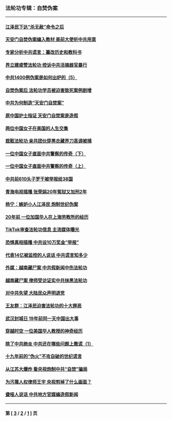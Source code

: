 ### 法轮功专辑：自焚伪案
---
#### [江泽民下达“杀无赦”命令之后](../../pages/nf5562/n13878084.md?10170430) 
#### [天安门自焚伪案编入教材 美前大使析中共用意](../../pages/nf5562/n13791932.md?10170430) 
#### [专家分析中共谎言：纂改历史和教科书](../../pages/nf5562/n13781542.md?10170430) 
#### [界立建盛赞法轮功 控诉中共活摘器官暴行](../../pages/nf5562/n13781971.md?10170430) 
#### [中共1400例伪案是如何出炉的（5）](../../pages/nf5562/n13226831.md?10170430) 
#### [自焚伪案后 法轮功学员被迫害致死案例剧增](../../pages/nf5562/n13190600.md?10170430) 
#### [中共为何制造“天安门自焚案”](../../pages/nf5562/n13183270.md?10170430) 
#### [原中国护士指证 天安门自焚案是造假](../../pages/nf5562/n13172289.md?10170430) 
#### [两位中国女子在美国的人生交集](../../pages/nf5562/n13156138.md?10170430) 
#### [栽赃法轮功 亲共团伙穿黑衣藏界刀高调被捕](../../pages/nf5562/n13073780.md?10170430) 
#### [一位中国女子直面中共警察的传奇（下）](../../pages/nf5562/n12989706.md?10170430) 
#### [一位中国女子直面中共警察的传奇（上）](../../pages/nf5562/n12985072.md?10170430) 
#### [中共前610头子罗干被举报给38国](../../pages/nf5562/n12975419.md?10170430) 
#### [青海电视插播 张荣娟20年冤狱又加刑2年](../../pages/nf5562/n12738166.md?10170430) 
#### [杨宁：嫉妒小人江泽民 炮制世纪伪案](../../pages/nf5562/n12724108.md?10170430) 
#### [20年前 一位加国华人在上海劳教所的经历](../../pages/nf5562/n12707932.md?10170430) 
#### [TikTok审查法轮功信息 主流媒体曝光](../../pages/nf5562/n12362336.md?10170430) 
#### [恐惧真相插播 中共设10万奖金“举报”](../../pages/nf5562/n12306396.md?10170430) 
#### [代表14亿被监控的人说话 中共谎言知多少](../../pages/nf5562/n12297484.md?10170430) 
#### [外媒：越南藏尸案 中共假新闻中伤法轮功](../../pages/nf5562/n12264411.md?10170430) 
#### [越南藏尸案 律师受访证实中共抹黑法轮功](../../pages/nf5562/n12261878.md?10170430) 
#### [对中共失望 大陆民众声明退党](../../pages/nf5562/n12187315.md?10170430) 
#### [王友群：江泽民迫害法轮功的十大罪恶](../../pages/nf5562/n12169074.md?10170430) 
#### [武汉封城日 19年前同一天中国出大事](../../pages/nf5562/n12150901.md?10170430) 
#### [穿越时空  一位美国华人教授的神奇经历](../../pages/nf5562/n12097460.md?10170430) 
#### [除了中共肺炎 中共还在哪些问题上撒谎（1）](../../pages/nf5562/n11955770.md?10170430) 
#### [十九年前的“伪火”不攻自破的世纪谎言](../../pages/nf5562/n11813238.md?10170430) 
#### [从江苏大爆炸 看央视炮制中共“自焚”骗局](../../pages/nf5562/n11140275.md?10170430) 
#### [为污蔑人权律师王宇 央视剪掉了什么画面？](../../pages/nf5562/n11130142.md?10170430) 
#### [聋哑人说话 中共地方官媒编造假新闻](../../pages/nf5562/n11006067.md?10170430) 

---
#### 第 [ [3](./3.md?10170430) / [2](./2.md?10170430) / [1](./1.md?10170430) ] 页

